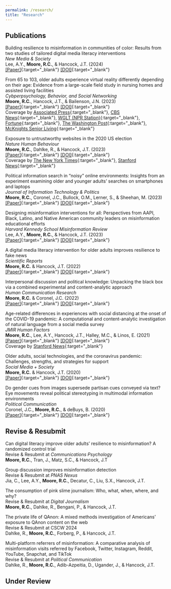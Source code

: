 ```yaml
---
permalink: /research/
title: "Research"
---
```


## Publications

Building resilience to misinformation in communities of color: Results from two studies of tailored digital media literacy interventions<br>
*New Media & Society*<br>
Lee, A.Y., **Moore, R.C.**, & Hancock, J.T. (2024)<br>
[[Paper]](https://ryanmoore.science/assets/papers/lee-et-al-2024-building-resilience-to-misinformation-in-communities-of-color-results-from-two-studies-of-tailored.pdf){:target="_blank"} [[DOI]](https://doi.org/10.1177/14614448241227841){:target="_blank"}

From 65 to 103, older adults experience virtual reality differently depending on their age: Evidence from a large-scale field study in nursing homes and assisted living facilities<br>
*Cybperpsychology, Behavior, and Social Networking*<br>
**Moore, R.C.**, Hancock, J.T., & Bailenson, J.N. (2023)<br>
[[Paper]](https://ryanmoore.science/assets/papers/moore-et-al-2023-from-65-to-103-older-adults-experience-virtual-reality-differently-depending-on-their-age.pdf){:target="_blank"} [[DOI]](http://doi.org/10.1089/cyber.2023.0188){:target="_blank"}<br>
Coverage by [Associated Press](https://apnews.com/article/virtual-reality-seniors-florida-dementia-c2989fcfb5dca58639fbc0f8060d1eff){:target="_blank"}, [CBS News](https://www.cbsnews.com/video/older-adults-benefit-from-virtual-reality-headsets-study/){:target="_blank"}, [WGLT (NPR Station)](https://www.wglt.org/local-news/2024-03-07/a-bloomington-creators-vr-worlds-are-helping-older-adults-stave-off-social-isolation){:target="_blank"}, [Fortune](https://fortune.com/2024/02/19/stanford-university-vr-study-seniors-eldery/){:target="_blank"}, [The Washington Post](https://www.washingtonpost.com/technology/2023/12/21/virtual-reality-eldercare-benefits-loneliness/){:target="_blank"}, [McKnights Senior Living](https://www.mcknightsseniorliving.com/home/technology/providers-advised-vr-platforms-may-not-be-worthwhile-for-octogenarians-and-above/){:target="_blank"}

Exposure to untrustworthy websites in the 2020 US election<br>
*Nature Human Behaviour*<br>
**Moore, R.C.**, Dahlke, R., & Hancock, J.T. (2023)<br>
[[Paper]](https://ryanmoore.science/assets/papers/moore-et-al-2023-exposure-to-untrustworthy-websites-in-the-2020-us-election.pdf){:target="_blank"} [[DOI]](https://doi.org/10.1038/s41562-023-01564-2){:target="_blank"}<br>
Coverage by [The New York Times](https://www.nytimes.com/2023/04/13/business/media/misinformation-2020-election-study.html){:target="_blank"}, [Stanford News](https://news.stanford.edu/2023/04/13/2020-election-saw-fewer-people-clicking-misinformation-websites-stanford-study-finds/){:target="_blank"}

Political information search in “noisy” online environments: Insights from an experiment examining older and younger adults’ searches on smartphones and laptops<br>
*Journal of Information Technology & Politics*<br>
**Moore, R.C.**, Coronel, J.C., Bullock, O.M., Lerner, S., & Sheehan, M. (2023)<br>
[[Paper]](https://ryanmoore.science/assets/papers/moore-et-al-2023-political-information-search-in-noisy-online-environments.pdf){:target="_blank"} [[DOI]](https://doi.org/10.1080/19331681.2023.2194881){:target="_blank"}

Designing misinformation interventions for all: Perspectives from AAPI, Black, Latino, and Native American community leaders on misinformation educational efforts<br>
*Harvard Kennedy School Misinformation Review*<br>
Lee, A.Y., **Moore, R.C.**, & Hancock, J.T. (2023)<br>
[[Paper]](https://ryanmoore.science/assets/papers/lee-et-al-2023-designing-misinformation-interventions-for-all.pdf){:target="_blank"} [[DOI]](https://doi.org/10.37016/mr-2020-111){:target="_blank"}

A digital media literacy intervention for older adults improves resilience to fake news<br>
*Scientific Reports*<br>
**Moore, R.C.** & Hancock, J.T. (2022)<br>
[[Paper]](https://ryanmoore.science/assets/papers/moore-&-hancock-2022-a-digital-media-literacy-intervention-for-older-adults-improves-resilience-to-fake-news.pdf){:target="_blank"} [[DOI]](https://doi.org/10.1038/s41598-022-08437-0){:target="_blank"}

Interpersonal discussion and political knowledge: Unpacking the black box via a combined experimental and content-analytic approach<br>
*Human Communication Research*<br>
**Moore, R.C.** & Coronel, J.C. (2022)<br>
[[Paper]](https://ryanmoore.science/assets/papers/moore-&-coronel-2022-interpersonal-discussion-and-political-knowledge.pdf){:target="_blank"} [[DOI]](https://doi.org/10.1093/hcr/hqac002){:target="_blank"}

Age-related differences in experiences with social distancing at the onset of the COVID-19 pandemic: A computational and content-analytic investigation of natural language from a social media survey<br>
*JMIR Human Factors*<br>
**Moore, R.C.**, Lee, A.Y., Hancock, J.T., Halley, M.C., & Linos, E. (2021)<br>
[[Paper]](https://ryanmoore.science/assets/papers/moore-et-al-2021-age-related-differences-in-experiences-with-social-distancing-at-the-onset-of-the-covid19-pandemic.pdf){:target="_blank"} [[DOI]](https://doi.org/10.2196/26043){:target="_blank"}<br>
Coverage by [Stanford News](https://news.stanford.edu/2020/04/14/people-didnt-social-distance/){:target="_blank"}

Older adults, social technologies, and the coronavirus pandemic: Challenges, strengths, and strategies for support<br>
*Social Media + Society*<br>
**Moore, R.C.** & Hancock, J.T. (2020)<br>
[[Paper]](https://ryanmoore.science/assets/papers/moore-&-hancock-2020-older-adults-social-technologies-and-the-coronavirus-pandemic.pdf){:target="_blank"} [[DOI]](https://doi.org/10.1177/2056305120948162){:target="_blank"}

Do gender cues from images supersede partisan cues conveyed via text? Eye movements reveal political stereotyping in multimodal information environments<br>
*Political Communication*<br>
Coronel, J.C., **Moore, R.C.**, & deBuys, B. (2020)<br>
[[Paper]](https://ryanmoore.science/assets/papers/coronel-et-al-2020-do-gender-cues-from-images-supersede-partisan-cues-conveyed-via-text.pdf){:target="_blank"} [[DOI]](https://doi.org/10.1080/10584609.2020.1763530){:target="_blank"}

## Revise & Resubmit

Can digital literacy improve older adults’ resilience to misinformation? A randomized control trial<br>
Revise & Resubmit at *Communications Psychology*<br>
**Moore, R.C.**, Tran, J., Matz, S.C., & Hancock, J.T

Group discussion improves misinformation detection<br>
Revise & Resubmit at *PNAS Nexus*<br>
Jia, C., Lee, A.Y., **Moore, R.C.**, Decatur, C., Liu, S.X., Hancock, J.T.

The consumption of pink slime journalism: Who, what, when, where, and why?<br>
Revise & Resubmit at *Digital Journalism*<br>
**Moore, R.C.**, Dahlke, R., Bengani, P., & Hancock, J.T.

The private life of QAnon: A mixed methods investigation of Americans’ exposure to QAnon content on the web<br>
Revise & Resubmit at CSCW 2024<br>
Dahlke, R., **Moore, R.C.**, Forberg, P., & Hancock, J.T.

Multi-platform referrers of misinformation: A comparative analysis of misinformation visits referred by Facebook, Twitter, Instagram, Reddit, YouTube, Snapchat, and TikTok<br>
Revise & Resubmit at *Political Communication*<br>
Dahlke, R., **Moore, R.C.**, Adib-Azpeitia, D., Ugander, J., & Hancock, J.T.

## Under Review

